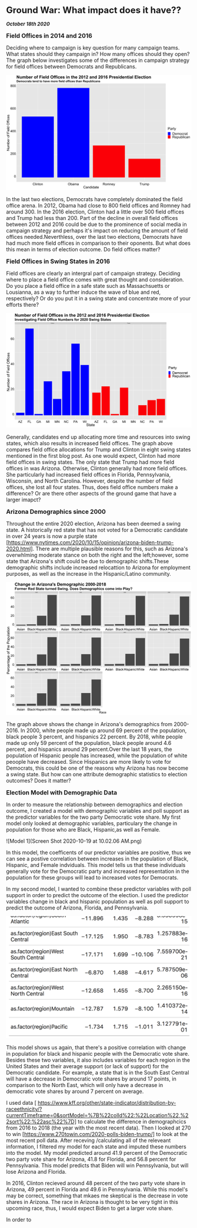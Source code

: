 **<font size="5"> Ground War: What impact does it have?? </font>**

_**<font size="2"> October 18th 2020 </font>**_



**<font size="3"> Field Offices in 2014 and 2016 </font>**

Deciding where to campaign is key question for many campaign teams. What states should they campaign in? How many offices should they open? The graph below investigates some of the differences in campaign strategy for field offices between Democrats and Republicans.




![Field Offices](field_offices_number.png)


In the last two elections, Democrats have completely dominated the field office arena. In 2012, Obama had close to 800 field offices and Romney had around 300. In the 2016 election, Clinton had a little over 500 field offices and Trump had less than 200. Part of the decline in overall field offices between 2012 and 2016 could be due to the prominence of social media in campaign strategy and perhaps it's impact on reducing the amount of field offices needed.Neverthless, over the last two elections, Democrats have had much more field offices in comparison to their oponents. But what does this mean in terms of election outcome. Do field offices matter?



**<font size="3"> Field Offices in Swing States in 2016 </font>**

Field offices are clearly an intergral part of campaign strategy. Deciding where to place a field office comes with great thought and consideration. Do you place a field office in a safe state such as Massachsuetts or Lousianna, as a way to further induce the wave of blue and red, respectively? Or do you put it in a swing state and concentrate more of your efforts there?




![Field Offices Swing 2016](field_offices_2016_swing.png)

Generally, candidates end up allocating more time and resources into swing states, which also results in increased field offices. The graph above compares field office allocations for Trump and Clinton in eight swing states mentioned in the first blog post. As one would expect, Clinton had more field offices in swing states. The only state that Trump had more field offices in was Arizona. Otherwise, Clinton generally had more field offices. She particularly had increased field offices in Florida, Pennsylvania, Wisconsin, and North Carolina. However, despite the number of field offices, she lost all four states. Thus, does field office numbers make a difference? Or are there other aspects of the ground game that have a larger imapct?




**<font size="3"> Arizona Demographics since 2000 </font>**

Throughout the entire 2020 election, Arizona has been deemed a swing state. A historically red state that has not voted for a Democratic candidate in over 24 years is now a purple state [https://www.nytimes.com/2020/10/15/opinion/arizona-biden-trump-2020.html]. There are multiple plausible reasons for this, such as Arizona's overwhlming moderate stance on both the right and the left;however, some state that Arizona's shift could be due to demographic shifts.These demographic shifts include increased relocattion to Arizona for employment purposes, as well as the increase in the Hispanic/Latino community.




![AZ Demographics](AZ_demographics.png)

The graph above shows the change in Arizona's demographics from 2000-2016. In 2000, white people made up around 69 percent of the population, black people 3 percent, and hispanics 22 percent. By 2018, white people made up only 59 percent of the population, black people around 4.6 percent, and hispanics around 29 percent.Over the last 18 years, the population of Hispanic people has increased, while the population of white peoople have decreased. Since Hispanics are more likely to vote for Democrats, this could be one of the reasons why Arizona has now become a swing state. But how can one attribute demographic statistics to election outcomes? Does it matter?




**<font size="3"> Election Model with Demographic Data </font>**

In order to measure the relationship between demographics and election outcome, I created a model with demographic variables and poll support as the predictor variables for the two party Democratic vote share. My first model only looked at demographic variables, particulary the change in population for those who are Black, Hispanic,as well as Female. 


![Model 1](Screen Shot 2020-10-19 at 10.02.06 AM.png)



In this model, the coefficents of our predictor variables are positive, thus we can see a postive correlation between increases in the population of Black, Hispanic, and Female indviduals. This model tells us that these individuals generally vote for the Democratic party and increased representation in the population for these groups will lead to increased votes for Democrats.



In my second model, I wanted to combine these predictor variables with poll support in order to predict the outcome of the election. I used the predictor variables change in black and hispanic population as well as poll support to predict the outcome of Arizona, Florida, and Pennsylvania.


![Model 2](model2.png)

This model shows us again, that there's a positive correlation with change in population for black and hispanic people with the Democratic vote share. Besides these two variables, it also includes variables for each region in the United States and their average support (or lack of support) for the Democratic candidate. For example, a state that is in the South East Central will have a decrease in Democratic vote shares by around 17 points, in comparison to the North East, which will only have a decrease in democratic vote shares by around 7 percent on average. 

I used data [ https://www.kff.org/other/state-indicator/distribution-by-raceethnicity/?currentTimeframe=0&sortModel=%7B%22colId%22:%22Location%22,%22sort%22:%22asc%22%7D] to calculate the difference in demographcics from 2016 to 2018 (the year with the most recent data). Then I looked at 270 to win [https://www.270towin.com/2020-polls-biden-trump/] to look at the most recent poll data. After receving /calculating all of the releveant information, I filtered my model for each state and imputed these numbers into the model. My model predicted around 41.9 percent of the Democratic two party vote share for Arizona, 41.8 for Florida, and 56.8 percent for Pennsylvania. This model predicts that Biden will win Pennsylvania, but will lose Arizona and Florida.

In 2016, Clinton recieved around 48 percent of the two party vote share in Arizona, 49 percent in Florida and 49.6 in Pennsylvania. While this model's may be correct, something that mkaes me skeptical is the decrease in vote shares in Arizona. The race in Arizona is thought to be very tight in this upcoming race, thus, I would expect Biden to get a larger vote share.

In order to 









